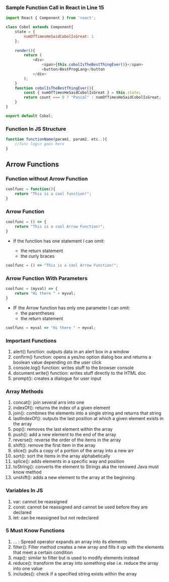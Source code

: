 ### Sample Function Call in React in Line 15


```js
import React { Component } from 'react';

class Cobol extends Component{
	state = {
		numOfTimesHeSaidCobolIsGreat: 1
	};
	
	render(){
		return (
			<div>
				<span>{this.cobolIsTheBestThingEver()}</span>
				<button>BestProgLang</button
			</div>
		);
	}
	function cobolIsTheBestThingEver(){
		const { numOfTimesHeSaidCobolIsGreat } = this.state;
		return count === 0 ? "Pascal" : numOfTimesHeSaidCobolIsGreat;
	}
}	

export default Cobol;
```


### Function In JS Structure

```js
function functionName(param1, param2, etc..){
	//func logic goes here
}
```

## Arrow Functions

### Function without Arrow Function

```js
coolfunc = function(){
	return "This is a cool function!";
}
```

### Arrow Function

```js
coolfunc = () => {
	return "This is a cool Arrow Function!";
}

```

- If the function has one statement I can omit:
	
	- the return statement
	- the curly braces

```js
coolfunc = () => "This is a cool Arrow Function!";
```


### Arrow Function With Parameters

```js
coolfunc = (myval) => {
	return "Hi there " + myval;
}
```

- IF the Arrow function has only one parameter I can omit:
	- the parentheses
	- the return statement
```js
coolfunc = myval => "Hi there " + myval;
```


### Important Functions

1. alert() function: outputs data in an alert box in a window
2. confirm() function: opens a yes/no option dialog box and returns a boolean value depending on the user click
3. console.log() function: writes stuff to the browser console
4. document.write() function: writes stuff directly to the HTML doc
5. prompt(): creates a dialogue for user input


### Array Methods

1. concat(): join several arrs into one
2. indexOf(): returns the index of a given element
3. join(): combines the elements into a single string and returns that string
4. lastIndexOf(): outputs the last position at which a given element exists in the array
5. pop(): removes the last element within the array
6. push(): add a new element to the end of the array
7. reverse(): reverse the order of the items in the array
8. shift(): remove the first item in the array
9. slice(): pulls a copy of a portion of the array into a new arr
10. sort(): sort the items in the array alphabetically
11. splice(): adds elements in a specific way and position 
12. toString(): converts the element to Strings aka the renowed Java must know method
13. unshift(): adds a new element to the array at the beginning

### Variables In JS

1. var: cannot be reassigned
2. const: cannot be reassigned and cannot be used before they are declared
3. let: can be reassigned but not redeclared

### 5 Must Know Functions 

1. ... : Spread operator expands an array into its elements
2. filter(): Filter method creates a new array and fills it up with the elements that meet a certain condition
3. map(): similar to filter but is used to modify elements instead
4. reduce(): transform the array into something else i.e. reduce the array into one value 
5. includes(): check if a specified string exists within the array
